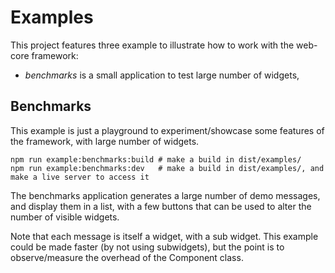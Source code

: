 # Examples

This project features three example to illustrate how to work with the web-core framework:

- _benchmarks_ is a small application to test large number of widgets,

## Benchmarks

This example is just a playground to experiment/showcase some features of the framework, with large number of widgets.

```
npm run example:benchmarks:build # make a build in dist/examples/
npm run example:benchmarks:dev   # make a build in dist/examples/, and make a live server to access it
```

The benchmarks application generates a large number of demo messages, and display them in a list, with a few buttons that can
be used to alter the number of visible widgets.

Note that each message is itself a widget, with a sub widget. This
example could be made faster (by not using subwidgets), but the point is to observe/measure the overhead of the Component class.
